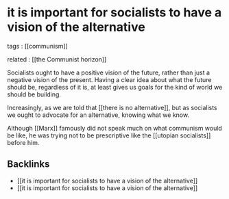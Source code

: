 # it is important for socialists to have a vision of the alternative

tags
: [[communism]]

related
: [[the Communist horizon]]

Socialists ought to have a positive vision of the future, rather than just a negative vision of the present. Having a clear idea about what the future should be, regardless of it is, at least gives us goals for the kind of world we should be building.

Increasingly, as we are told that [[there is no alternative]], but as socialists we ought to advocate for an alternative, knowing what we know.

Although [[Marx]] famously did not speak much on what communism would be like, he was trying not to be prescriptive like the [[utopian socialists]] before him.


<a id="org588c24e"></a>

## Backlinks

-   [[it is important for socialists to have a vision of the alternative]]
-   [[it is important for socialists to have a vision of the alternative]]

